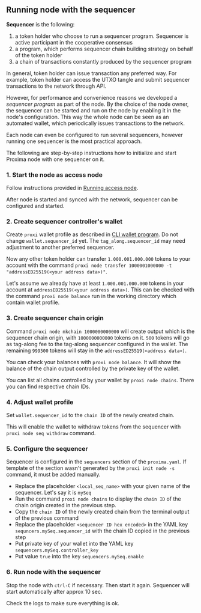 ## Running node with the sequencer

**Sequencer** is the following:
1. a token holder who choose to run a sequencer program. Sequencer is active participant in the cooperative consensus    
2. a program, which performs sequencer chain building strategy on behalf of the token holder
3. a chain of transactions constantly produced by the sequencer program

In general, token holder can issue transaction any preferred way. 
For example, token holder can access the UTXO tangle and submit sequencer transactions to the network through API.

However, for performance and convenience reasons we developed a _sequencer program_ as part of the node. 
By the choice of the node owner, the sequencer can be started and run on the node by enabling it in the node's configuration. 
This way the whole node can be seen as an automated wallet, which periodically issues transactions to the network.

Each node can even be configured to run several sequencers, however running one sequencer is the most practical approach.

The following are step-by-step instructions how to initialize and start Proxima node with one sequencer on it.

### 1. Start the node as access node
Follow instructions provided in [Running access node](run_access.md).

After node is started and synced with the network, sequencer can be configured and started.

### 2. Create sequencer controller's wallet
Create `proxi` wallet profile as described in [CLI wallet program](proxi.md).
Do not change `wallet.sequencer_id` yet. The `tag_along.sequencer_id` may need adjustment to another preferred sequencer.

Now any other token holder can transfer `1.000.001.000.000` tokens to your account with the 
command `proxi node transfer 1000001000000 -t "addressED25519(<your address data>)"`. 

Let's assume we already have at least `1.000.001.000.000` tokens in your account at `addressED25519(<your address data>)`. 
This can be checked with the command `proxi node balance` run in the working directory which contain wallet profile.  

### 3. Create sequencer chain origin
Command `proxi node mkchain 1000000000000` will create output which is the sequencer chain origin, with `1000000000000` tokens on it.
`500` tokens will go as tag-along fee to the tag-along sequencer configured in the wallet. 
The remaining `999500` tokens will stay in the `addressED25519(<address data>)`.

You can check your balances with `proxi node balance`. It will show the balance of the chain output controlled
by the private key of the wallet.

You can list all chains controlled by your wallet by `proxi node chains`. There you can find respective chain IDs. 

### 4. Adjust wallet profile
Set `wallet.sequencer_id` to the `chain ID` of the newly created chain. 

This will enable the wallet to withdraw tokens from the sequencer with `proxi node seq withdraw` command.

### 5. Configure the sequencer
Sequencer is configured in the `sequencers` section of the `proxima.yaml`.
If template of the section wasn't generated by the `proxi init node -s` command, it must be added manually.

* Replace the placeholder `<local_seq_name>` with your given name of the sequencer. Let's say it is `mySeq`
* Run the command `proxi node chains` to display the `chain ID` of the chain origin created in the previous step.
* Copy the `chain ID` of the newly created chain from the terminal output of the previous command
* Replace the placeholder `<sequencer ID hex encoded>` in the  YAML key `sequncers.mySeq.sequencer_id` with the chain 
ID copied in the previous step
* Put private key of your wallet into the YAML key `sequencers.mySeq.controller_key`
* Put value `true` into the key `sequencers.mySeq.enable`

### 6. Run node with the sequencer
Stop the node with `ctrl-C` if necessary. Then start it again. Sequencer will start automatically after approx 10 sec. 

Check the logs to make sure everything is ok.
